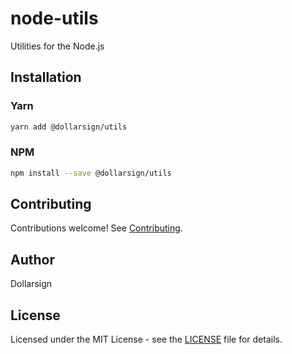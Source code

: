 # node-utils

Utilities for the Node.js

## Installation

### Yarn

```bash
yarn add @dollarsign/utils
```

### NPM

```bash
npm install --save @dollarsign/utils
```

## Contributing

Contributions welcome! See [Contributing](CONTRIBUTING.md).

## Author

Dollarsign

## License

Licensed under the MIT License - see the [LICENSE](LICENSE) file for details.

